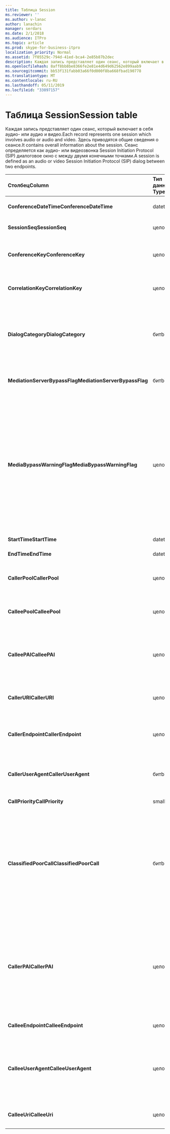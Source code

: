 ```yaml
---
title: Таблица Session
ms.reviewer: ''
ms.author: v-lanac
author: lanachin
manager: serdars
ms.date: 2/1/2018
ms.audience: ITPro
ms.topic: article
ms.prod: skype-for-business-itpro
localization_priority: Normal
ms.assetid: 7f05529c-794d-41ed-bca4-2e85b87b2dec
description: Каждая запись представляет один сеанс, который включает в себя аудио- или аудио и видео. Здесь приводятся общие сведения о сеансе. Сеанс определяется как аудио- или видеозвонка Session Initiation Protocol (SIP) диалоговое окно с между двумя конечными точками.
ms.openlocfilehash: 8aff8bb8be8366fe2e81e4d649d62562e899aab9
ms.sourcegitcommit: bb53f131fabb03a66f0d000f8ba668fbad190778
ms.translationtype: MT
ms.contentlocale: ru-RU
ms.lasthandoff: 05/11/2019
ms.locfileid: "33897157"
---
```

# <a name="session-table"></a><span data-ttu-id="cdaac-105">Таблица Session</span><span class="sxs-lookup"><span data-stu-id="cdaac-105">Session table</span></span>
 
<span data-ttu-id="cdaac-106">Каждая запись представляет один сеанс, который включает в себя аудио- или аудио и видео.</span><span class="sxs-lookup"><span data-stu-id="cdaac-106">Each record represents one session which involves audio or audio and video.</span></span> <span data-ttu-id="cdaac-107">Здесь приводятся общие сведения о сеансе.</span><span class="sxs-lookup"><span data-stu-id="cdaac-107">It contains overall information about the session.</span></span> <span data-ttu-id="cdaac-108">Сеанс определяется как аудио- или видеозвонка Session Initiation Protocol (SIP) диалоговое окно с между двумя конечными точками.</span><span class="sxs-lookup"><span data-stu-id="cdaac-108">A session is defined as an audio or video Session Initiation Protocol (SIP) dialog between two endpoints.</span></span>
  
|<span data-ttu-id="cdaac-109">**Столбец**</span><span class="sxs-lookup"><span data-stu-id="cdaac-109">**Column**</span></span>|<span data-ttu-id="cdaac-110">**Тип данных**</span><span class="sxs-lookup"><span data-stu-id="cdaac-110">**Data Type**</span></span>|<span data-ttu-id="cdaac-111">**Ключ/индекс**</span><span class="sxs-lookup"><span data-stu-id="cdaac-111">**Key/Index**</span></span>|<span data-ttu-id="cdaac-112">**Сведения**</span><span class="sxs-lookup"><span data-stu-id="cdaac-112">**Details**</span></span>|
|:-----|:-----|:-----|:-----|
|<span data-ttu-id="cdaac-113">**ConferenceDateTime**</span><span class="sxs-lookup"><span data-stu-id="cdaac-113">**ConferenceDateTime**</span></span> <br/> |<span data-ttu-id="cdaac-114">datetime</span><span class="sxs-lookup"><span data-stu-id="cdaac-114">datetime</span></span>  <br/> |<span data-ttu-id="cdaac-115">Primary</span><span class="sxs-lookup"><span data-stu-id="cdaac-115">Primary</span></span>  <br/> |<span data-ttu-id="cdaac-116">Ссылка из [таблицы Dialog table](dialog.md).</span><span class="sxs-lookup"><span data-stu-id="cdaac-116">Referenced from the [Dialog table](dialog.md).</span></span>  <br/> |
|<span data-ttu-id="cdaac-117">**SessionSeq**</span><span class="sxs-lookup"><span data-stu-id="cdaac-117">**SessionSeq**</span></span> <br/> |<span data-ttu-id="cdaac-118">целое</span><span class="sxs-lookup"><span data-stu-id="cdaac-118">int</span></span>  <br/> |<span data-ttu-id="cdaac-119">Primary</span><span class="sxs-lookup"><span data-stu-id="cdaac-119">Primary</span></span>  <br/> |<span data-ttu-id="cdaac-120">Ссылка из [таблицы Dialog table](dialog.md).</span><span class="sxs-lookup"><span data-stu-id="cdaac-120">Referenced from the [Dialog table](dialog.md).</span></span>  <br/> |
|<span data-ttu-id="cdaac-121">**ConferenceKey**</span><span class="sxs-lookup"><span data-stu-id="cdaac-121">**ConferenceKey**</span></span> <br/> |<span data-ttu-id="cdaac-122">целое</span><span class="sxs-lookup"><span data-stu-id="cdaac-122">int</span></span>  <br/> |<span data-ttu-id="cdaac-123">Внешний</span><span class="sxs-lookup"><span data-stu-id="cdaac-123">Foreign</span></span>  <br/> |<span data-ttu-id="cdaac-124">Ключ конференции.</span><span class="sxs-lookup"><span data-stu-id="cdaac-124">Conference key.</span></span> <span data-ttu-id="cdaac-125">Ссылка из [таблицы конференции](conference.md).</span><span class="sxs-lookup"><span data-stu-id="cdaac-125">Referenced from the [Conference table](conference.md).</span></span>  <br/> |
|<span data-ttu-id="cdaac-126">**CorrelationKey**</span><span class="sxs-lookup"><span data-stu-id="cdaac-126">**CorrelationKey**</span></span> <br/> |<span data-ttu-id="cdaac-127">целое</span><span class="sxs-lookup"><span data-stu-id="cdaac-127">int</span></span>  <br/> |<span data-ttu-id="cdaac-128">Внешний</span><span class="sxs-lookup"><span data-stu-id="cdaac-128">Foreign</span></span>  <br/> |<span data-ttu-id="cdaac-129">Ключ корреляции.</span><span class="sxs-lookup"><span data-stu-id="cdaac-129">Correlation key.</span></span> <span data-ttu-id="cdaac-130">Ссылка из [Таблица sessioncorrelation](sessioncorrelation.md).</span><span class="sxs-lookup"><span data-stu-id="cdaac-130">Referenced from the [SessionCorrelation table](sessioncorrelation.md).</span></span>  <br/> |
|<span data-ttu-id="cdaac-131">**DialogCategory**</span><span class="sxs-lookup"><span data-stu-id="cdaac-131">**DialogCategory**</span></span> <br/> |<span data-ttu-id="cdaac-132">бит</span><span class="sxs-lookup"><span data-stu-id="cdaac-132">bit</span></span>  <br/> | <br/> |<span data-ttu-id="cdaac-133">Категория диалога; 0 — Скайп для Business Server до сервера-посредника; 1 — сервер-посредник ветвь шлюза ТСОП.</span><span class="sxs-lookup"><span data-stu-id="cdaac-133">Dialog category; 0 is Skype for Business Server to Mediation Server leg; 1 is Mediation Server to PSTN gateway leg.</span></span>  <br/> |
|<span data-ttu-id="cdaac-134">**MediationServerBypassFlag**</span><span class="sxs-lookup"><span data-stu-id="cdaac-134">**MediationServerBypassFlag**</span></span> <br/> |<span data-ttu-id="cdaac-135">бит</span><span class="sxs-lookup"><span data-stu-id="cdaac-135">bit</span></span>  <br/> ||<span data-ttu-id="cdaac-136">Флаг, указывающий ли вызов обход сервера-посредника или нет.</span><span class="sxs-lookup"><span data-stu-id="cdaac-136">Flag indicating if the call was bypassed or not.</span></span>  <br/> |
|<span data-ttu-id="cdaac-137">**MediaBypassWarningFlag**</span><span class="sxs-lookup"><span data-stu-id="cdaac-137">**MediaBypassWarningFlag**</span></span> <br/> |<span data-ttu-id="cdaac-138">целое</span><span class="sxs-lookup"><span data-stu-id="cdaac-138">int</span></span>  <br/> ||<span data-ttu-id="cdaac-139">В этом поле, если этот параметр указан, указывает, почему звонка не обход сервера-посредника даже при совпадении идентификаторы сервера-посредника.</span><span class="sxs-lookup"><span data-stu-id="cdaac-139">This field, if present, indicates why a call was not bypassed even if the bypass IDs matched.</span></span> <span data-ttu-id="cdaac-140">Для Скайп Business Server определяется только одно значение.</span><span class="sxs-lookup"><span data-stu-id="cdaac-140">For Skype for Business Server, only one value is defined.</span></span>  <br/> <span data-ttu-id="cdaac-141">0x0001 — Неизвестный идентификатор обхода для сетевого адаптера по умолчанию.</span><span class="sxs-lookup"><span data-stu-id="cdaac-141">0x0001 - Unknown bypass ID for Default network adapter.</span></span>  <br/> |
|<span data-ttu-id="cdaac-142">**StartTime**</span><span class="sxs-lookup"><span data-stu-id="cdaac-142">**StartTime**</span></span> <br/> |<span data-ttu-id="cdaac-143">datetime</span><span class="sxs-lookup"><span data-stu-id="cdaac-143">datetime</span></span>  <br/> | <br/> |<span data-ttu-id="cdaac-144">Время начала вызова.</span><span class="sxs-lookup"><span data-stu-id="cdaac-144">Call start time.</span></span>  <br/> |
|<span data-ttu-id="cdaac-145">**EndTime**</span><span class="sxs-lookup"><span data-stu-id="cdaac-145">**EndTime**</span></span> <br/> |<span data-ttu-id="cdaac-146">datetime</span><span class="sxs-lookup"><span data-stu-id="cdaac-146">datetime</span></span>  <br/> | <br/> |<span data-ttu-id="cdaac-147">Время окончания вызова.</span><span class="sxs-lookup"><span data-stu-id="cdaac-147">Call end time.</span></span>  <br/> |
|<span data-ttu-id="cdaac-148">**CallerPool**</span><span class="sxs-lookup"><span data-stu-id="cdaac-148">**CallerPool**</span></span> <br/> |<span data-ttu-id="cdaac-149">целое</span><span class="sxs-lookup"><span data-stu-id="cdaac-149">int</span></span>  <br/> |<span data-ttu-id="cdaac-150">Внешний</span><span class="sxs-lookup"><span data-stu-id="cdaac-150">Foreign</span></span>  <br/> |<span data-ttu-id="cdaac-151">Пула вызывающего абонента.</span><span class="sxs-lookup"><span data-stu-id="cdaac-151">The pool of the caller.</span></span> <span data-ttu-id="cdaac-152">Ссылка из [таблицы пула](pool.md).</span><span class="sxs-lookup"><span data-stu-id="cdaac-152">Referenced from the [Pool table](pool.md).</span></span>  <br/> |
|<span data-ttu-id="cdaac-153">**CalleePool**</span><span class="sxs-lookup"><span data-stu-id="cdaac-153">**CalleePool**</span></span> <br/> |<span data-ttu-id="cdaac-154">целое</span><span class="sxs-lookup"><span data-stu-id="cdaac-154">int</span></span>  <br/> |<span data-ttu-id="cdaac-155">Внешний</span><span class="sxs-lookup"><span data-stu-id="cdaac-155">Foreign</span></span>  <br/> |<span data-ttu-id="cdaac-156">Пул получателя вызова.</span><span class="sxs-lookup"><span data-stu-id="cdaac-156">The pool of the call receiver.</span></span> <span data-ttu-id="cdaac-157">Ссылка из [таблицы пула](pool.md).</span><span class="sxs-lookup"><span data-stu-id="cdaac-157">Referenced from the [Pool table](pool.md).</span></span>  <br/> |
|<span data-ttu-id="cdaac-158">**CalleePAI**</span><span class="sxs-lookup"><span data-stu-id="cdaac-158">**CalleePAI**</span></span> <br/> |<span data-ttu-id="cdaac-159">целое</span><span class="sxs-lookup"><span data-stu-id="cdaac-159">int</span></span>  <br/> |<span data-ttu-id="cdaac-160">Внешний</span><span class="sxs-lookup"><span data-stu-id="cdaac-160">Foreign</span></span>  <br/> |<span data-ttu-id="cdaac-161">URI SIP в SIP удостоверения pai (PAI) получающей конечной точки.</span><span class="sxs-lookup"><span data-stu-id="cdaac-161">SIP URI in the SIP p-asserted identity (PAI) of the receiving endpoint.</span></span> <span data-ttu-id="cdaac-162">Ссылка из [таблицы пользователей](user-0.md).</span><span class="sxs-lookup"><span data-stu-id="cdaac-162">Referenced from the [User table](user-0.md).</span></span>  <br/> |
|<span data-ttu-id="cdaac-163">**CallerURI**</span><span class="sxs-lookup"><span data-stu-id="cdaac-163">**CallerURI**</span></span> <br/> |<span data-ttu-id="cdaac-164">целое</span><span class="sxs-lookup"><span data-stu-id="cdaac-164">int</span></span>  <br/> |<span data-ttu-id="cdaac-165">Внешний</span><span class="sxs-lookup"><span data-stu-id="cdaac-165">Foreign</span></span>  <br/> |<span data-ttu-id="cdaac-166">URI вызывающего абонента.</span><span class="sxs-lookup"><span data-stu-id="cdaac-166">Caller's URI.</span></span> <span data-ttu-id="cdaac-167">Ссылка из [таблицы пользователей](user-0.md).</span><span class="sxs-lookup"><span data-stu-id="cdaac-167">Referenced from the [User table](user-0.md).</span></span>  <br/> |
|<span data-ttu-id="cdaac-168">**CallerEndpoint**</span><span class="sxs-lookup"><span data-stu-id="cdaac-168">**CallerEndpoint**</span></span> <br/> |<span data-ttu-id="cdaac-169">целое</span><span class="sxs-lookup"><span data-stu-id="cdaac-169">int</span></span>  <br/> |<span data-ttu-id="cdaac-170">Внешний</span><span class="sxs-lookup"><span data-stu-id="cdaac-170">Foreign</span></span>  <br/> |<span data-ttu-id="cdaac-171">Конечная точка вызывающего абонента.</span><span class="sxs-lookup"><span data-stu-id="cdaac-171">Caller's endpoint.</span></span> <span data-ttu-id="cdaac-172">Ссылка из [таблицы конечной точки](endpoint.md).</span><span class="sxs-lookup"><span data-stu-id="cdaac-172">Referenced from the [Endpoint table](endpoint.md).</span></span>  <br/> |
|<span data-ttu-id="cdaac-173">**CallerUserAgent**</span><span class="sxs-lookup"><span data-stu-id="cdaac-173">**CallerUserAgent**</span></span> <br/> |<span data-ttu-id="cdaac-174">бит</span><span class="sxs-lookup"><span data-stu-id="cdaac-174">bit</span></span>  <br/> |<span data-ttu-id="cdaac-175">Внешний</span><span class="sxs-lookup"><span data-stu-id="cdaac-175">Foreign</span></span>  <br/> |<span data-ttu-id="cdaac-176">Агент пользователя вызывающего абонента.</span><span class="sxs-lookup"><span data-stu-id="cdaac-176">Caller's user agent.</span></span> <span data-ttu-id="cdaac-177">Ссылка из [таблицы UserAgent](useragent.md).</span><span class="sxs-lookup"><span data-stu-id="cdaac-177">Referenced from the [UserAgent table](useragent.md).</span></span>  <br/> |
|<span data-ttu-id="cdaac-178">**CallPriority**</span><span class="sxs-lookup"><span data-stu-id="cdaac-178">**CallPriority**</span></span> <br/> |<span data-ttu-id="cdaac-179">smallint</span><span class="sxs-lookup"><span data-stu-id="cdaac-179">smallint</span></span>  <br/> ||<span data-ttu-id="cdaac-180">Приоритет вызова.</span><span class="sxs-lookup"><span data-stu-id="cdaac-180">The priority of this call.</span></span>  <br/> |
|<span data-ttu-id="cdaac-181">**ClassifiedPoorCall**</span><span class="sxs-lookup"><span data-stu-id="cdaac-181">**ClassifiedPoorCall**</span></span> <br/> |<span data-ttu-id="cdaac-182">бит</span><span class="sxs-lookup"><span data-stu-id="cdaac-182">bit</span></span>  <br/> ||<span data-ttu-id="cdaac-183">Этот столбец был удален и в Скайп Business Server не используется.</span><span class="sxs-lookup"><span data-stu-id="cdaac-183">This column has been deprecated and is not used in Skype for Business Server.</span></span> <span data-ttu-id="cdaac-184">Вместо этого эти сведения отчета о базовых классов строки-media.</span><span class="sxs-lookup"><span data-stu-id="cdaac-184">Instead, this information is reported on a per-media line bases.</span></span> <span data-ttu-id="cdaac-185">Обратитесь к [таблице MediaLine](medialine-0.md) для получения дополнительных сведений.</span><span class="sxs-lookup"><span data-stu-id="cdaac-185">Refer to the [MediaLine table](medialine-0.md) for more information.</span></span> <br/> |
|<span data-ttu-id="cdaac-186">**CallerPAI**</span><span class="sxs-lookup"><span data-stu-id="cdaac-186">**CallerPAI**</span></span> <br/> |<span data-ttu-id="cdaac-187">целое</span><span class="sxs-lookup"><span data-stu-id="cdaac-187">int</span></span>  <br/> |<span data-ttu-id="cdaac-188">Внешний</span><span class="sxs-lookup"><span data-stu-id="cdaac-188">Foreign</span></span>  <br/> |<span data-ttu-id="cdaac-189">P-Asserted-Identity пользователя, выполнившего звонок.</span><span class="sxs-lookup"><span data-stu-id="cdaac-189">P-Asserted-Identity of the user who placed the call.</span></span> <span data-ttu-id="cdaac-190">P-Asserted-Identity (PAI) используется для передачи значение true, идентификатор пользователя, выполнившего звонок.</span><span class="sxs-lookup"><span data-stu-id="cdaac-190">The P-Asserted-Identity (PAI) is used to convey the true identity of the user who placed the call.</span></span>  <br/> |
|<span data-ttu-id="cdaac-191">**CalleeEndpoint**</span><span class="sxs-lookup"><span data-stu-id="cdaac-191">**CalleeEndpoint**</span></span> <br/> |<span data-ttu-id="cdaac-192">целое</span><span class="sxs-lookup"><span data-stu-id="cdaac-192">int</span></span>  <br/> |<span data-ttu-id="cdaac-193">Внешний</span><span class="sxs-lookup"><span data-stu-id="cdaac-193">Foreign</span></span>  <br/> |<span data-ttu-id="cdaac-194">Конечная точка, принявшего звонок.</span><span class="sxs-lookup"><span data-stu-id="cdaac-194">Endpoint that received the call.</span></span>  <br/> |
|<span data-ttu-id="cdaac-195">**CalleeUserAgent**</span><span class="sxs-lookup"><span data-stu-id="cdaac-195">**CalleeUserAgent**</span></span> <br/> |<span data-ttu-id="cdaac-196">целое</span><span class="sxs-lookup"><span data-stu-id="cdaac-196">int</span></span>  <br/> |<span data-ttu-id="cdaac-197">Внешний</span><span class="sxs-lookup"><span data-stu-id="cdaac-197">Foreign</span></span>  <br/> |<span data-ttu-id="cdaac-198">Агент пользователя используемого пользователем, принявшим вызов.</span><span class="sxs-lookup"><span data-stu-id="cdaac-198">User agent employed by the user who received the call.</span></span> <span data-ttu-id="cdaac-199">Агенты пользователей представления устройства конечная точка клиента.</span><span class="sxs-lookup"><span data-stu-id="cdaac-199">User agents represent the client endpoint device.</span></span>  <br/> |
|<span data-ttu-id="cdaac-200">**CalleeUri**</span><span class="sxs-lookup"><span data-stu-id="cdaac-200">**CalleeUri**</span></span> <br/> |<span data-ttu-id="cdaac-201">целое</span><span class="sxs-lookup"><span data-stu-id="cdaac-201">int</span></span>  <br/> |<span data-ttu-id="cdaac-202">Внешний</span><span class="sxs-lookup"><span data-stu-id="cdaac-202">Foreign</span></span>  <br/> |<span data-ttu-id="cdaac-203">URI-адрес SIP пользователя, принявшего звонок.</span><span class="sxs-lookup"><span data-stu-id="cdaac-203">SIP URI of the user who received the call.</span></span>  <br/> |
   

